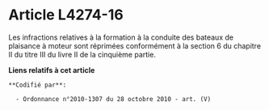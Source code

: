 # Article L4274-16

Les infractions relatives à la formation à la conduite des bateaux de plaisance à moteur sont réprimées conformément à la
section 6 du chapitre II du titre III du livre II de la cinquième partie.

**Liens relatifs à cet article**

	**Codifié par**:

	  - Ordonnance n°2010-1307 du 28 octobre 2010 - art. (V)
